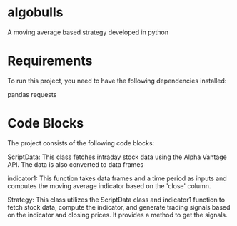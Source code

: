 # algobulls
A moving average based strategy developed in python

# Requirements

To run this project, you need to have the following dependencies installed:

pandas
requests

# Code Blocks

The project consists of the following code blocks:

ScriptData: This class fetches intraday stock data using the Alpha Vantage API. The data is also converted to data frames

indicator1: This function takes data frames and a time period as inputs and computes the moving average indicator based on the 'close' column.

Strategy: This class utilizes the ScriptData class and indicator1 function to fetch stock data, compute the indicator, and generate trading signals based on the indicator and closing prices. It provides a method to get the signals.
